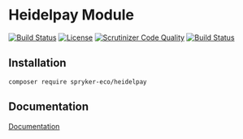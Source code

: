 # Heidelpay Module

[![Build Status](https://travis-ci.org/spryker-eco/heidelpay.svg?branch=master)](https://travis-ci.org/spryker-eco/heidelpay)
[![License](https://img.shields.io/github/license/spryker-eco/heidelpay.svg?b=master)](https://github.com/spryker-eco/heidelpay)
[![Scrutinizer Code Quality](https://scrutinizer-ci.com/g/spryker-eco/heidelpay/badges/quality-score.png?b=master)](https://scrutinizer-ci.com/g/spryker-eco/heidelpay/?branch=master)
[![Build Status](https://scrutinizer-ci.com/g/spryker-eco/heidelpay/badges/build.png?b=master)](https://scrutinizer-ci.com/g/spryker-eco/heidelpay/build-status/master)

## Installation

```
composer require spryker-eco/heidelpay
```

## Documentation

[Documentation](https://documentation.spryker.com/industry_partners/payment/heidelpay/heidelpay.htm)
